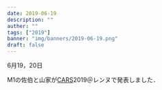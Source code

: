 ```yaml
---
date: 2019-06-19
description: ""
auther: ""
tags: ["2019"]
banner: "img/banners/2019-06-19.png"
draft: false
---
```

6月19，20日

M1の佐伯と山家が[CARS](https://www.cars2019.org/)2019＠レンヌで発表しました．
<!--more-->
